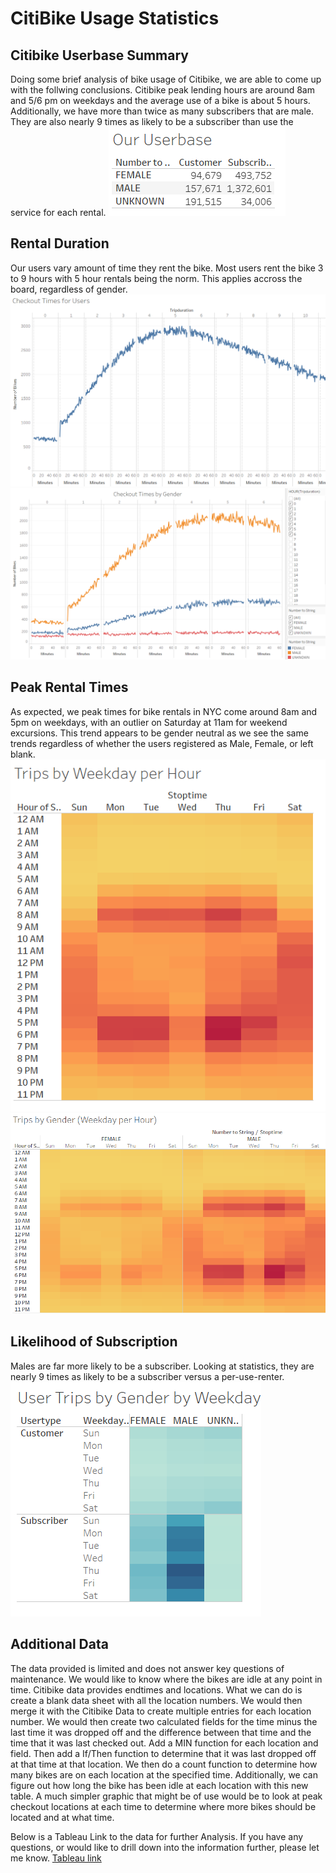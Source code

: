 # CitiBike Usage Statistics

## Citibike Userbase Summary
Doing some brief analysis of bike usage of Citibike, we are able to come up with the follwing conclusions.
Citibike peak lending hours are around 8am and 5/6 pm on weekdays and the average use of a bike is about 5 hours. Additionally, we have more than twice as many subscribers that are male. They are also nearly 9 times as likely to be a subscriber than use the service for each rental. 
![Userbase](https://github.com/NannGitUser/BikeSharing/blob/main/Our%20Userbase.PNG)

## Rental Duration
Our users vary amount of time they rent the bike. Most users rent the bike 3 to 9 hours with 5 hour rentals being the norm. This applies accross the board, regardless of gender. 
![Checkout Times of Users](https://github.com/NannGitUser/BikeSharing/blob/main/Checkout%20Times%20for%20Users.PNG)
![Checkout Times by Gender](https://github.com/NannGitUser/BikeSharing/blob/main/Checkout%20Times%20by%20Gender.PNG)

## Peak Rental Times
As expected, we peak times for bike rentals in NYC come around 8am and 5pm on weekdays, with an outlier on Saturday at 11am for weekend excursions. This trend appears to be gender neutral as we see the same trends regardless of whether the users registered as Male, Female, or left blank. 
![Trips by Weekday and hour](https://github.com/NannGitUser/BikeSharing/blob/main/Trips%20Workday%20per%20Hour.PNG)
![Trips by Gender (Weekday and Hour)](https://github.com/NannGitUser/BikeSharing/blob/main/Trips%20by%20Gender%20(Weekday%20per%20Hour).PNG)

## Likelihood of Subscription
Males are far more likely to be a subscriber. Looking at statistics, they are nearly 9 times as likely to be a subscriber versus a per-use-renter. 
![Gender and Usertype](https://github.com/NannGitUser/BikeSharing/blob/main/User%20Trips%20by%20Gender%20by%20Weekday.PNG)

## Additional Data
The data provided is limited and does not answer key questions of maintenance. We would like to know where the bikes are idle at any point in time. Citibike data provides endtimes and locations. What we can do is create a blank data sheet with all the location numbers. We would then merge it with the Citibike Data to create multiple entries for each location number. We would then create two calculated fields for the time minus the last time it was dropped off and the difference between that time and the time that it was last checked out. Add a MIN function for each location and field. Then add a If/Then function to determine that it was last dropped off at that time at that location. We then do a count function to determine how many bikes are on each location at the specified time. Additionally, we can figure out how long the bike has been idle at each location with this new table. A much simpler graphic that might be of use would be to look at peak checkout locations at each time to determine where more bikes should be located and at what time. 

Below is a Tableau Link to the data for further Analysis. If you have any questions, or would like to drill down into the information further, please let me know. 
[Tableau link](https://public.tableau.com/views/Module14Challenge_16031112140780/CheckoutTimesforUsers?:language=en&:display_count=y&:origin=viz_share_link)
